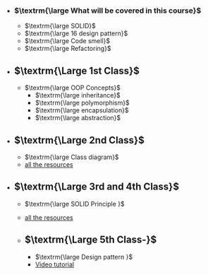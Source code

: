 - ### $\textrm{\large What will be covered in this course}$
    - $\textrm{\large SOLID}$
    - $\textrm{\large 16 design pattern}$
    - $\textrm{\large Code smell}$
    - $\textrm{\large Refactoring}$
    
     
- ## $\textrm{\Large 1st Class}$
    - $\textrm{\large OOP Concepts}$
         - $\textrm{\large inheritance}$
         - $\textrm{\large polymorphism}$
         - $\textrm{\large encapsulation}$
         - $\textrm{\large abstraction}$
         
         
- ## $\textrm{\Large 2nd Class}$
    - $\textrm{\large Class diagram}$
    - [all the resources](https://www.visual-paradigm.com/guide/uml-unified-modeling-language/uml-class-diagram-tutorial/)
    
- ## $\textrm{\Large 3rd and 4th Class}$
    - $\textrm{\large SOLID Principle }$
    - [all the resources](https://shuhanmirza.medium.com/s-o-l-i-d-principle-the-superheros-guide-to-writing-clean-code-d67324506ecf)
 
  - ## $\textrm{\Large 5th Class-}$
    - $\textrm{\large Design pattern }$
    - [Video tutorial](https://mega.nz/folder/uYkW2SaQ#lICd3dWUrrKo5WVtxWq2RQ)
 
    

